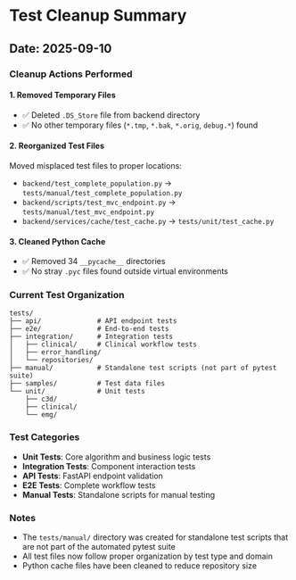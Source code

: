 # Test Cleanup Summary

## Date: 2025-09-10

### Cleanup Actions Performed

#### 1. Removed Temporary Files
- ✅ Deleted `.DS_Store` file from backend directory
- ✅ No other temporary files (`*.tmp`, `*.bak`, `*.orig`, `debug.*`) found

#### 2. Reorganized Test Files
Moved misplaced test files to proper locations:
- `backend/test_complete_population.py` → `tests/manual/test_complete_population.py`
- `backend/scripts/test_mvc_endpoint.py` → `tests/manual/test_mvc_endpoint.py`
- `backend/services/cache/test_cache.py` → `tests/unit/test_cache.py`

#### 3. Cleaned Python Cache
- ✅ Removed 34 `__pycache__` directories
- ✅ No stray `.pyc` files found outside virtual environments

### Current Test Organization

```
tests/
├── api/              # API endpoint tests
├── e2e/              # End-to-end tests
├── integration/      # Integration tests
│   ├── clinical/     # Clinical workflow tests
│   ├── error_handling/
│   └── repositories/
├── manual/           # Standalone test scripts (not part of pytest suite)
├── samples/          # Test data files
└── unit/             # Unit tests
    ├── c3d/
    ├── clinical/
    └── emg/
```

### Test Categories
- **Unit Tests**: Core algorithm and business logic tests
- **Integration Tests**: Component interaction tests
- **API Tests**: FastAPI endpoint validation
- **E2E Tests**: Complete workflow tests
- **Manual Tests**: Standalone scripts for manual testing

### Notes
- The `tests/manual/` directory was created for standalone test scripts that are not part of the automated pytest suite
- All test files now follow proper organization by test type and domain
- Python cache files have been cleaned to reduce repository size